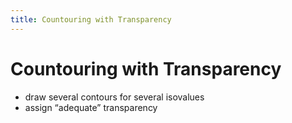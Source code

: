 ```yaml
---
title: Countouring with Transparency
---
```


# Countouring with Transparency
- draw several contours for several isovalues  
- assign “adequate” transparency


